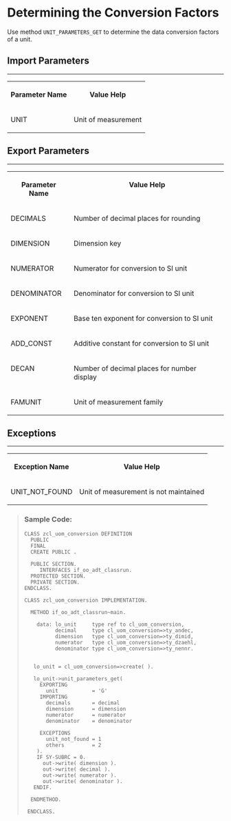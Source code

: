 <!-- loiob4f5ab1001f847c8a129d717ef5e9356 -->

# Determining the Conversion Factors

Use method `UNIT_PARAMETERS_GET` to determine the data conversion factors of a unit.



<a name="loiob4f5ab1001f847c8a129d717ef5e9356__section_nnt_k4m_rlb"/>

## Import Parameters

****


<table>
<tr>
<th valign="top">

Parameter Name



</th>
<th valign="top">

Value Help



</th>
</tr>
<tr>
<td valign="top">

UNIT



</td>
<td valign="top">

Unit of measurement



</td>
</tr>
</table>



<a name="loiob4f5ab1001f847c8a129d717ef5e9356__section_bjl_fpm_rlb"/>

## Export Parameters

****


<table>
<tr>
<th valign="top">

Parameter Name



</th>
<th valign="top">

Value Help



</th>
</tr>
<tr>
<td valign="top">

DECIMALS 



</td>
<td valign="top">

Number of decimal places for rounding



</td>
</tr>
<tr>
<td valign="top">

DIMENSION



</td>
<td valign="top">

Dimension key



</td>
</tr>
<tr>
<td valign="top">

NUMERATOR



</td>
<td valign="top">

Numerator for conversion to SI unit



</td>
</tr>
<tr>
<td valign="top">

DENOMINATOR



</td>
<td valign="top">

Denominator for conversion to SI unit



</td>
</tr>
<tr>
<td valign="top">

EXPONENT



</td>
<td valign="top">

Base ten exponent for conversion to SI unit



</td>
</tr>
<tr>
<td valign="top">

ADD\_CONST



</td>
<td valign="top">

Additive constant for conversion to SI unit



</td>
</tr>
<tr>
<td valign="top">

DECAN



</td>
<td valign="top">

Number of decimal places for number display



</td>
</tr>
<tr>
<td valign="top">

FAMUNIT



</td>
<td valign="top">

Unit of measurement family



</td>
</tr>
</table>



<a name="loiob4f5ab1001f847c8a129d717ef5e9356__section_zvl_cqm_rlb"/>

## Exceptions

****


<table>
<tr>
<th valign="top">

Exception Name



</th>
<th valign="top">

Value Help



</th>
</tr>
<tr>
<td valign="top">

UNIT\_NOT\_FOUND



</td>
<td valign="top">

Unit of measurement is not maintained



</td>
</tr>
</table>

> ### Sample Code:  
> ```abap
> CLASS zcl_uom_conversion DEFINITION
>   PUBLIC
>   FINAL
>   CREATE PUBLIC .
> 
>   PUBLIC SECTION.
>      INTERFACES if_oo_adt_classrun.
>   PROTECTED SECTION.
>   PRIVATE SECTION.
> ENDCLASS.
> 
> CLASS zcl_uom_conversion IMPLEMENTATION.
> 
>   METHOD if_oo_adt_classrun~main.
> 
>     data: lo_unit     type ref to cl_uom_conversion,
>           decimal     type cl_uom_conversion=>ty_andec,
>           dimension   type cl_uom_conversion=>ty_dimid,
>           numerator   type cl_uom_conversion=>ty_dzaehl,
>           denominator type cl_uom_conversion=>ty_nennr.
> 
> 
>    lo_unit = cl_uom_conversion=>create( ).
> 
>    lo_unit->unit_parameters_get(
>      EXPORTING
>        unit           = 'G'
>      IMPORTING
>        decimals       = decimal
>        dimension      = dimension
>        numerator      = numerator
>        denominator    = denominator
> 
>      EXCEPTIONS
>        unit_not_found = 1
>        others         = 2
>     ).
>     IF SY-SUBRC = 0.
>       out->write( dimension ).
>       out->write( decimal ).
>       out->write( numerator ).
>       out->write( denominator ).
>    ENDIF.
> 
>   ENDMETHOD.
> 
>  ENDCLASS.
> 
> ```

